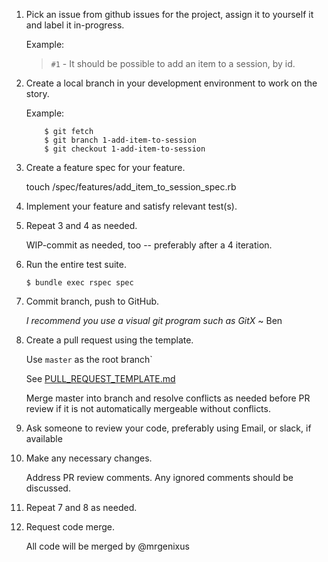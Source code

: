 1. Pick an issue from github issues for the project, assign it to yourself it and label it in-progress.

    Example:

    > `#1` - It should be possible to add an item to a session, by id.

2. Create a local branch in your development environment to work on the story.

    Example:
    ```
        $ git fetch
        $ git branch 1-add-item-to-session
        $ git checkout 1-add-item-to-session
    ```

3. Create a feature spec for your feature.

   touch /spec/features/add_item_to_session_spec.rb

4. Implement your feature and satisfy relevant test(s).
5. Repeat 3 and 4 as needed.

    WIP-commit as needed, too -- preferably after a 4 iteration.

6. Run the entire test suite.

    ```
    $ bundle exec rspec spec
    ```

5. Commit branch, push to GitHub.

    *I recommend you use a visual git program such as GitX* ~ Ben

6. Create a pull request using the template.

    Use `master` as the root branch`

    See [PULL_REQUEST_TEMPLATE.md](PULL_REQUEST_TEMPLATE.md)

    Merge master into branch and resolve conflicts as needed before PR review if
    it is not automatically mergeable without conflicts.

7. Ask someone to review your code, preferably using Email, or slack, if available

8. Make any necessary changes.

    Address PR review comments. Any ignored comments should be discussed.

9. Repeat 7 and 8 as needed.

10. Request code merge.

    All code will be merged by @mrgenixus

